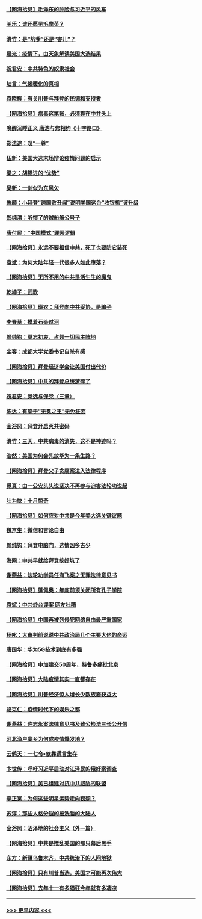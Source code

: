 #### [【网海拾贝】毛泽东的肿脸与习近平的风车](../pages/nsc993/n12504537.md?t=10271651) 
#### [关乐：谁还愿见毛岸英？](../pages/nsc993/n12503866.md?t=10271651) 
#### [清竹：是“坑爹”还是“害儿”？](../pages/nsc993/n12503034.md?t=10271651) 
#### [晨光：疫情下，由天象解读美国大选结果](../pages/nsc993/n12502536.md?t=10271651) 
#### [祝君安：中共特色的奴隶社会](../pages/nsc993/n12501529.md?t=10271651) 
#### [陆言：气候暖化的真相](../pages/nsc993/n12501183.md?t=10271651) 
#### [袁晓辉：有关川普与拜登的民调和支持者](../pages/nsc993/n12500433.md?t=10271651) 
#### [【网海拾贝】病毒这笔账，必须算在中共头上](../pages/nsc993/n12500320.md?t=10271651) 
#### [唤醒沉睡正义 唐浩与您相约《十字路口》](../pages/nsc993/n12497980.md?t=10271651) 
#### [郑法途：叹“一尊”](../pages/nsc993/n12498837.md?t=10271651) 
#### [伍新：美国大选末场辩论疫情问题的启示](../pages/nsc993/n12498829.md?t=10271651) 
#### [梁之：胡锡进的“优势”](../pages/nsc993/n12498780.md?t=10271651) 
#### [吴新：一剑似为东风欠](../pages/nsc993/n12498772.md?t=10271651) 
#### [朱颜：小拜登“跨国败丑闻”说明美国这台“收银机”该升级](../pages/nsc993/n12498731.md?t=10271651) 
#### [郑纯清：听惯了的贼船艄公号子](../pages/nsc993/n12498721.md?t=10271651) 
#### [唐付民：“中国模式”罪恶逻辑](../pages/nsc993/n12498310.md?t=10271651) 
#### [【网海拾贝】永远不要相信中共，死了也要防它装死](../pages/nsc993/n12498162.md?t=10271651) 
#### [袁斌：为何大陆年轻一代很多人如此堕落？](../pages/nsc993/n12495696.md?t=10271651) 
#### [【网海拾贝】无所不用的中共是活生生的魔鬼](../pages/nsc993/n12495621.md?t=10271651) 
#### [乾坤子：武歌](../pages/nsc993/n12493391.md?t=10271651) 
#### [【网海拾贝】班农：拜登向中共妥协，是骗子](../pages/nsc993/n12492877.md?t=10271651) 
#### [李春草：摸着石头过河](../pages/nsc993/n12491121.md?t=10271651) 
#### [颜纯钩：莫忘初衷，占领一切民主阵地](../pages/nsc993/n12490965.md?t=10271651) 
#### [尘客：成都大学党委书记自杀有感](../pages/nsc993/n12490950.md?t=10271651) 
#### [【网海拾贝】拜登经济学会让美国付出代价](../pages/nsc993/n12489662.md?t=10271651) 
#### [【网海拾贝】中共的拜登总统梦碎了](../pages/nsc993/n12487896.md?t=10271651) 
#### [祝君安：竞选与保党（三章）](../pages/nsc993/n12487258.md?t=10271651) 
#### [陈达：有感于“无冕之王”无免狂妄](../pages/nsc993/n12485133.md?t=10271651) 
#### [金浴凤：拜登开启灭共密码](../pages/nsc993/n12485125.md?t=10271651) 
#### [清竹：三天，中共病毒的消失，这不是神迹吗？](../pages/nsc993/n12485027.md?t=10271651) 
#### [浩然：美国为何会先放华为一条生路？](../pages/nsc993/n12484997.md?t=10271651) 
#### [【网海拾贝】拜登父子贪腐案进入法律程序](../pages/nsc993/n12484957.md?t=10271651) 
#### [觅真：由一公安头头说坚决不再参与迫害法轮功说起](../pages/nsc993/n12484212.md?t=10271651) 
#### [吐为快：十月惊奇](../pages/nsc993/n12484172.md?t=10271651) 
#### [【网海拾贝】如何应对中共是今年美大选关键议题](../pages/nsc993/n12483755.md?t=10271651) 
#### [魏京生：微信和言论自由](../pages/nsc993/n12483372.md?t=10271651) 
#### [颜纯钩：拜登电脑门，选情凶多吉少](../pages/nsc993/n12482666.md?t=10271651) 
#### [海网：中共早就给拜登挖好坑了](../pages/nsc993/n12482660.md?t=10271651) 
#### [谢燕益：法轮功学员任海飞案之无罪法律意见书](../pages/nsc993/n12482512.md?t=10271651) 
#### [【网海拾贝】蓬佩奥：年底前须关闭所有孔子学院](../pages/nsc993/n12482443.md?t=10271651) 
#### [袁斌：中共炒台谍案 网友吐糟](../pages/nsc993/n12481564.md?t=10271651) 
#### [【网海拾贝】中国再被列侵犯网络自由最严重国家](../pages/nsc993/n12479643.md?t=10271651) 
#### [杨叱：大审判前说说中共政治局几个主要大佬的命运](../pages/nsc993/n12477527.md?t=10271651) 
#### [唐国华：华为5G技术到底有多强](../pages/nsc993/n12477483.md?t=10271651) 
#### [【网海拾贝】中加建交50周年，特鲁多痛批北京](../pages/nsc993/n12476892.md?t=10271651) 
#### [【网海拾贝】大陆疫情其实一直都存在](../pages/nsc993/n12473948.md?t=10271651) 
#### [【网海拾贝】川普经济惊人增长少数族裔获益大](../pages/nsc993/n12471565.md?t=10271651) 
#### [骆克仁：疫情时代下的娱乐之都](../pages/nsc993/n12471312.md?t=10271651) 
#### [谢燕益：许志永案法律意见书及致公检法三长公开信](../pages/nsc993/n12470870.md?t=10271651) 
#### [河北渔户寨乡为何成疫情爆发地？](../pages/nsc993/n12464936.md?t=10271651) 
#### [云鹤天：一七令▪依靠谎言生存](../pages/nsc993/n12470034.md?t=10271651) 
#### [卞世传：呼吁习近平启动对江泽民的俄奸案调查](../pages/nsc993/n12469722.md?t=10271651) 
#### [【网海拾贝】美已组建对抗中共威胁的联盟](../pages/nsc993/n12469018.md?t=10271651) 
#### [李正宽：为何这些明星运势走向衰颓？](../pages/nsc993/n12468730.md?t=10271651) 
#### [苏淳：那些人格分裂的被洗脑的大陆人](../pages/nsc993/n12467858.md?t=10271651) 
#### [金浴凤：沼泽地的社会主义（外一篇）](../pages/nsc993/n12467792.md?t=10271651) 
#### [【网海拾贝】中共是搅乱美国的那只幕后黑手](../pages/nsc993/n12467700.md?t=10271651) 
#### [东方：新疆乌鲁木齐，中共统治下的人间地狱](../pages/nsc993/n12466075.md?t=10271651) 
#### [【网海拾贝】只有川普当选，美国才可能再次伟大](../pages/nsc993/n12466013.md?t=10271651) 
#### [【网海拾贝】去年十一有多猖狂今年就有多凄凉](../pages/nsc993/n12463649.md?t=10271651) 

----
#### [ >>> 更早内容 <<< ](../indexes/nsc993-earlier.md)
